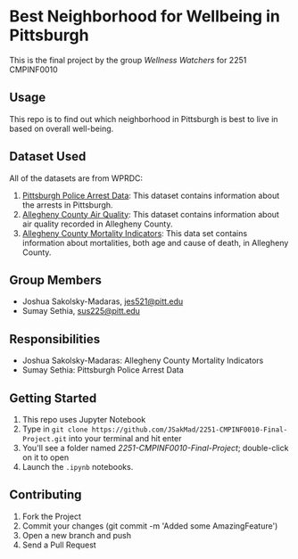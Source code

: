 # Best Neighborhood for Wellbeing in Pittsburgh
This is the final project by the group *Wellness Watchers* for 2251 CMPINF0010

## Usage
This repo is to find out which neighborhood in Pittsburgh is best to live in based on overall well-being.  

## Dataset Used
All of the datasets are from WPRDC:
 1. [Pittsburgh Police Arrest Data](https://data.wprdc.org/dataset/arrest-data): This dataset contains information about the arrests in Pittsburgh.
 2. [Allegheny County Air Quality](https://data.wprdc.org/dataset/allegheny-county-air-quality): This dataset contains information about air quality recorded in Allegheny County.
 3. [Allegheny County Mortality Indicators](https://data.wprdc.org/dataset/allegheny-county-mortality-indicators): This data set contains information about mortalities, both age and cause of death, in Allegheny County.

## Group Members
+ Joshua Sakolsky-Madaras, jes521@pitt.edu
+ Sumay Sethia, sus225@pitt.edu

## Responsibilities
+ Joshua Sakolsky-Madaras: Allegheny County Mortality Indicators
+ Sumay Sethia: Pittsburgh Police Arrest Data

## Getting Started 
1. This repo uses Jupyter Notebook
2. Type in `git clone https://github.com/JSakMad/2251-CMPINF0010-Final-Project.git` into your terminal and hit enter
3. You'll see a folder named *2251-CMPINF0010-Final-Project*; double-click on it to open
4. Launch the `.ipynb` notebooks.

## Contributing
1. Fork the Project
2. Commit your changes (git commit -m 'Added some AmazingFeature')
3. Open a new branch and push
4. Send a Pull Request



